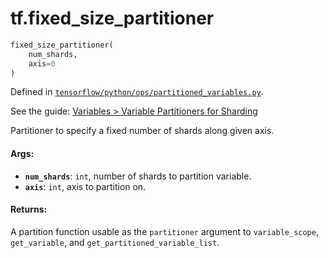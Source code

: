 <div itemscope itemtype="http://developers.google.com/ReferenceObject">
<meta itemprop="name" content="tf.fixed_size_partitioner" />
</div>

# tf.fixed_size_partitioner

``` python
fixed_size_partitioner(
    num_shards,
    axis=0
)
```



Defined in [`tensorflow/python/ops/partitioned_variables.py`](https://www.tensorflow.org/code/tensorflow/python/ops/partitioned_variables.py).

See the guide: [Variables > Variable Partitioners for Sharding](../../../api_guides/python/state_ops.md#Variable_Partitioners_for_Sharding)

Partitioner to specify a fixed number of shards along given axis.

#### Args:

* <b>`num_shards`</b>: `int`, number of shards to partition variable.
* <b>`axis`</b>: `int`, axis to partition on.


#### Returns:

A partition function usable as the `partitioner` argument to
`variable_scope`, `get_variable`, and `get_partitioned_variable_list`.